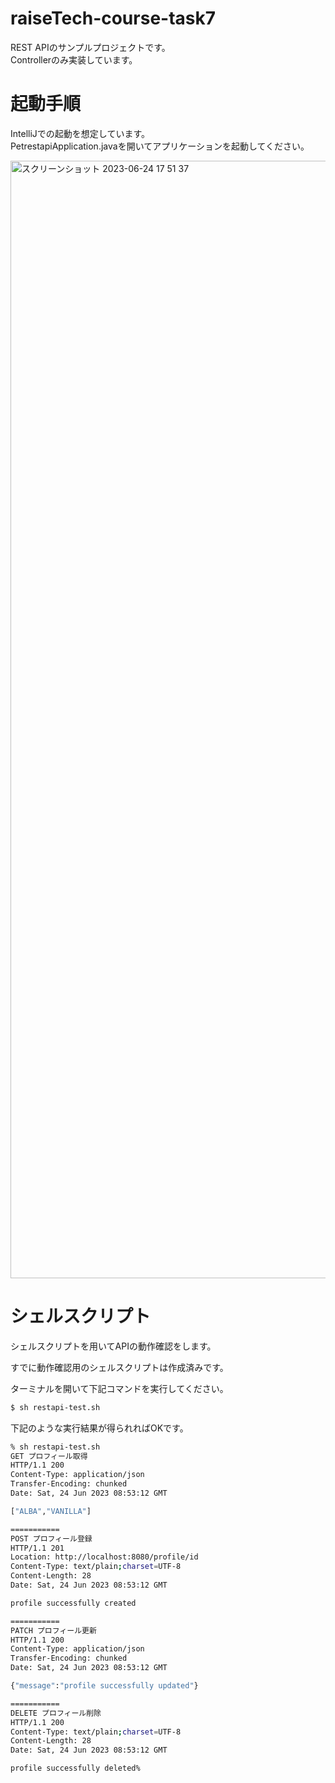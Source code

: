 # raiseTech-course-task7

REST APIのサンプルプロジェクトです。  
Controllerのみ実装しています。

# 起動手順

IntelliJでの起動を想定しています。  
PetrestapiApplication.javaを開いてアプリケーションを起動してください。

<img width="1788" alt="スクリーンショット 2023-06-24 17 51 37" src="https://github.com/yoshi-koyama/raiseTech-course-task7/assets/62045457/9c9f58be-c34e-4caf-bb92-ad2b0f29bcd4">


# シェルスクリプト

シェルスクリプトを用いてAPIの動作確認をします。  

すでに動作確認用のシェルスクリプトは作成済みです。

ターミナルを開いて下記コマンドを実行してください。
```sh
$ sh restapi-test.sh
```

下記のような実行結果が得られればOKです。

```sh
% sh restapi-test.sh
GET プロフィール取得
HTTP/1.1 200
Content-Type: application/json
Transfer-Encoding: chunked
Date: Sat, 24 Jun 2023 08:53:12 GMT

["ALBA","VANILLA"]

===========
POST プロフィール登録
HTTP/1.1 201
Location: http://localhost:8080/profile/id
Content-Type: text/plain;charset=UTF-8
Content-Length: 28
Date: Sat, 24 Jun 2023 08:53:12 GMT

profile successfully created

===========
PATCH プロフィール更新
HTTP/1.1 200
Content-Type: application/json
Transfer-Encoding: chunked
Date: Sat, 24 Jun 2023 08:53:12 GMT

{"message":"profile successfully updated"}

===========
DELETE プロフィール削除
HTTP/1.1 200
Content-Type: text/plain;charset=UTF-8
Content-Length: 28
Date: Sat, 24 Jun 2023 08:53:12 GMT

profile successfully deleted%
```
